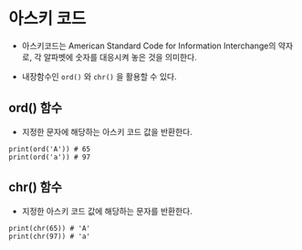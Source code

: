 # 아스키 코드

- 아스키코드는 American Standard Code for Information Interchange의 약자로, 각 알파벳에 숫자를 대응시켜 놓은 것을 의미한다.

- 내장함수인 `ord()` 와 `chr()` 을 활용할 수 있다.

## ord() 함수

- 지정한 문자에 해당하는 아스키 코드 값을 반환한다.

```
print(ord('A')) # 65
print(ord('a')) # 97
```

## chr() 함수

- 지정한 아스키 코드 값에 해당하는 문자를 반환한다.

```
print(chr(65)) # 'A'
print(chr(97)) # 'a'
```


